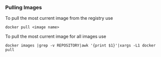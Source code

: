 ### Pulling Images

To pull the most current image from the registry use 

```docker
docker pull <image name>
```

To pull the most current image for all images use

```
docker images |grep -v REPOSITORY|awk '{print $1}'|xargs -L1 docker pull 
```
